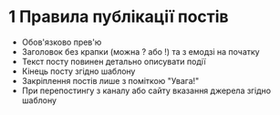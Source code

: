 # 1 Правила публікації постів

* Обов'язково прев'ю
* Заголовок без крапки (можна ? або !) та з емодзі на початку
* Текст посту повинен детально описувати події
* Кінець посту згідно шаблону
* Закріплення постів лише з поміткою "Увага!"
* При перепостингу з каналу або сайту вказання джерела згідно шаблону
